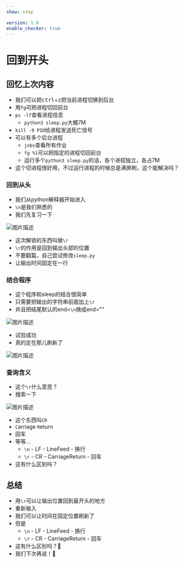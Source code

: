 ```yaml
---
show: step

version: 1.0
enable_checker: true
---
```


# 回到开头

## 回忆上次内容

- 我们可以把<kbd>ctrl</kbd>+<kbd>z</kbd>把当前进程切换到后台
- 用`fg`可把进程切回前台
- `ps -lf`查看进程信息
	- `python3 sleep.py`大概7M
- `kill -9 PID`给进程发送死亡信号
- 可以有多个后台进程
	- `jobs`查看所有作业
	- `fg %1`可以把指定的进程切回前台
	- 运行多个`python3 sleep.py`的话，各个进程独立，各占7M
- 这个切进程很好用，不过运行进程的时候总是满屏刷，这个能解决吗？

### 回到从头

- 我们从python解释器开始进入
- `\n`是我们熟悉的
- 我们先复习一下

![图片描述](https://doc.shiyanlou.com/courses/uid1190679-20210221-1613905491259)

- 这次解锁的东西叫做`\r`
- `\r`的作用是回到输出头部的位置
- 不要翻篇，自己尝试修改`sleep.py`
- 让输出时间固定在一行

### 结合程序

- 这个程序和sleep的结合很简单 
- 只需要把输出的字符串前面加上`\r`
- 并且把结尾默认的end=`\n`换成end=""

![图片描述](https://doc.shiyanlou.com/courses/uid1190679-20210221-1613906226779)

- 试验成功
- 真的定在那儿刷新了


![图片描述](https://doc.shiyanlou.com/courses/uid1190679-20210221-1613906280764)

### 查询含义

- 这个`\r`什么意思？
- 搜索一下

![图片描述](https://doc.shiyanlou.com/courses/uid1190679-20210221-1613906408695)

- 这个东西叫`CR`
- `C`arriage `R`eturn
- 回车
- 等等...	
	- `\n` - LF - LineFeed - 换行
	- `\r` - CR - CarriageReturn - 回车
- 这有什么区别吗？

## 总结

- 用`\r`可以让输出位置回到最开头的地方
- 重新输入
- 我们可以让时间在固定位置刷新了
- 但是
	- `\n` - LF - LineFeed - 换行
	- `\r` - CR - CarriageReturn - 回车
- 这有什么区别吗？🤔
- 我们下次再说！👋